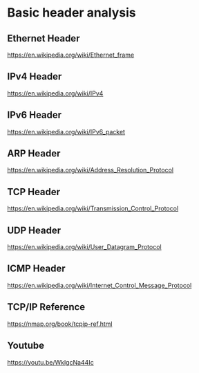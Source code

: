 Basic header analysis
===

## Ethernet Header
https://en.wikipedia.org/wiki/Ethernet_frame

## IPv4 Header
https://en.wikipedia.org/wiki/IPv4

## IPv6 Header
https://en.wikipedia.org/wiki/IPv6_packet

## ARP Header
https://en.wikipedia.org/wiki/Address_Resolution_Protocol

## TCP Header
https://en.wikipedia.org/wiki/Transmission_Control_Protocol

## UDP Header
https://en.wikipedia.org/wiki/User_Datagram_Protocol

## ICMP Header
https://en.wikipedia.org/wiki/Internet_Control_Message_Protocol

## TCP/IP Reference
https://nmap.org/book/tcpip-ref.html

## Youtube
https://youtu.be/WklgcNa44Ic
